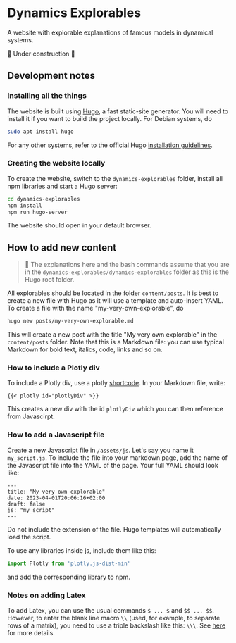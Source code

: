 # Dynamics Explorables

A website with explorable explanations of famous models in dynamical systems. 

🚧 Under construction 🚧

## Development notes

### Installing all the things

The website is built using [Hugo](https://gohugo.io/), a fast static-site generator. You will need to install it if you want to build the project locally. For Debian systems, do 

```bash
sudo apt install hugo
```

For any other systems, refer to the official Hugo [installation guidelines](https://gohugo.io/installation/).

### Creating the website locally

To create the website, switch to the `dynamics-explorables` folder, install all npm libraries and start a Hugo server:

```bash
cd dynamics-explorables
npm install
npm run hugo-server
```

The website should open in your default browser.

## How to add new content

> 📝 The explanations here and the bash commands assume that you are in the `dynamics-explorables/dynamics-explorables` folder as this is the Hugo root folder.

All explorables should be located in the folder `content/posts`. It is best to create a new file with Hugo as it will use a template and auto-insert YAML. To create a file with the name "my-very-own-explorable", do

```bash
hugo new posts/my-very-own-explorable.md
```

This will create a new post with the title "My very own explorable" in the `content/posts` folder. Note that this is a Markdown file: you can use typical Markdown for bold text, italics, code, links and so on.

### How to include a Plotly div

To include a Plotly div, use a plotly [shortcode](https://gohugo.io/content-management/shortcodes/). In your Markdown file, write:

```
{{< plotly id="plotlyDiv" >}}
```

This creates a new div with the id `plotlyDiv` which you can then reference from Javascirpt. 

### How to add a Javascript file

Create a new Javascript file in `/assets/js`. Let's say you name it `my_script.js`. To include the file into your markdown page, add the name of the Javascript file into the YAML of the page. Your full YAML should look like:

```
---
title: "My very own explorable"
date: 2023-04-01T20:06:16+02:00
draft: false
js: "my_script"
---
```

Do not include the extension of the file. Hugo templates will automatically load the script. 

To use any libraries inside js, include them like this: 

```javascript
import Plotly from 'plotly.js-dist-min'
```

and add the corresponding library to npm. 

### Notes on adding Latex

To add Latex, you can use the usual commands `$ ... $` and `$$ ... $$`. However, to enter the blank line macro `\\` (used, for example, to separate rows of a matrix), you need to use a triple backslash like this: `\\\`. See [here](https://docs.mathjax.org/en/latest/input/tex/html.html#interactions-with-content-management-systems) for more details. 